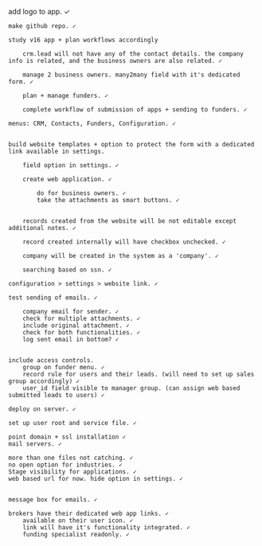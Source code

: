 add logo to app. ✓

	make github repo. ✓
		
	study v16 app + plan workflows accordingly

		crm.lead will not have any of the contact details. the company info is related, and the business owners are also related. ✓
	
		manage 2 business owners. many2many field with it's dedicated form. ✓

		plan + manage funders. ✓

		complete workflow of submission of apps + sending to funders. ✓

	menus: CRM, Contacts, Funders, Configuration. ✓


	build website templates + option to protect the form with a dedicated link available in settings.

		field option in settings. ✓

		create web application. ✓

			do for business owners. ✓
			take the attachments as smart buttons. ✓


		records created from the website will be not editable except additional notes. ✓

		record created internally will have checkbox unchecked. ✓

		company will be created in the system as a 'company'. ✓

		searching based on ssn. ✓

	configuration > settings > website link. ✓

	test sending of emails. ✓

		company email for sender. ✓
		check for multiple attachments. ✓
		include original attachment. ✓
		check for both functionalities. ✓
		log sent email in bottom? ✓


	include access controls.	
		group on funder menu. ✓
		record rule for users and their leads. (will need to set up sales group accordingly) ✓
		user_id field visible to manager group. (can assign web based submitted leads to users) ✓

	deploy on server. ✓

	set up user root and service file. ✓

	point domain + ssl installation ✓
	mail servers. ✓

	more than one files not catching. ✓
	no open option for industries. ✓
	Stage visibility for applications. ✓
	web based url for now. hide option in settings. ✓


	message box for emails. ✓

	brokers have their dedicated web app links. ✓
		available on their user icon. ✓
		link will have it's functionality integrated. ✓
		funding specialist readonly. ✓

